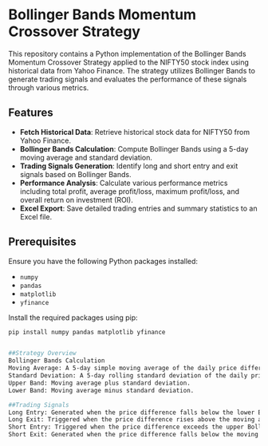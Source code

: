 # Bollinger Bands Momentum Crossover Strategy

This repository contains a Python implementation of the Bollinger Bands Momentum Crossover Strategy applied to the NIFTY50 stock index using historical data from Yahoo Finance. The strategy utilizes Bollinger Bands to generate trading signals and evaluates the performance of these signals through various metrics.

## Features

- **Fetch Historical Data**: Retrieve historical stock data for NIFTY50 from Yahoo Finance.
- **Bollinger Bands Calculation**: Compute Bollinger Bands using a 5-day moving average and standard deviation.
- **Trading Signals Generation**: Identify long and short entry and exit signals based on Bollinger Bands.
- **Performance Analysis**: Calculate various performance metrics including total profit, average profit/loss, maximum profit/loss, and overall return on investment (ROI).
- **Excel Export**: Save detailed trading entries and summary statistics to an Excel file.

## Prerequisites

Ensure you have the following Python packages installed:

- `numpy`
- `pandas`
- `matplotlib`
- `yfinance`

Install the required packages using pip:

```bash
pip install numpy pandas matplotlib yfinance


##Strategy Overview
Bollinger Bands Calculation
Moving Average: A 5-day simple moving average of the daily price difference.
Standard Deviation: A 5-day rolling standard deviation of the daily price difference.
Upper Band: Moving average plus standard deviation.
Lower Band: Moving average minus standard deviation.

##Trading Signals
Long Entry: Generated when the price difference falls below the lower Bollinger Band, indicating a potential buying opportunity.
Long Exit: Triggered when the price difference rises above the moving average, signaling the end of the buying opportunity.
Short Entry: Triggered when the price difference exceeds the upper Bollinger Band, indicating a potential selling opportunity.
Short Exit: Generated when the price difference falls below the moving average, signaling the end of the selling opportunity.
